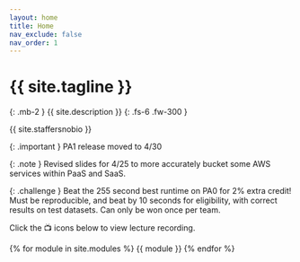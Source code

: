 ```yaml
---
layout: home
title: Home
nav_exclude: false
nav_order: 1
---
```


# {{ site.tagline }}
{: .mb-2 }
{{ site.description }}
{: .fs-6 .fw-300 }

{{ site.staffersnobio }}

{: .important } 
PA1 release moved to 4/30 

{: .note } 
Revised slides for 4/25 to more accurately bucket some AWS services within PaaS and SaaS.

{: .challenge } 
Beat the 255 second best runtime on PA0 for 2% extra credit! Must be reproducible, and beat by 10 seconds for eligibility, with correct results on test datasets. Can only be won once per team. 

Click the 📺 icons below to view lecture recording. 



<!-- [Jump to the current week](#week-03){: .btn } -->

{% for module in site.modules %}
{{ module }}
{% endfor %}
